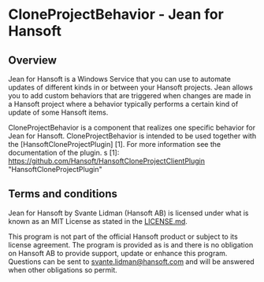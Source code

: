 CloneProjectBehavior - Jean for Hansoft
=======================================

Overview
--------
Jean for Hansoft is a Windows Service that you can use to automate  updates of different kinds in or between your Hansoft projects. Jean
allows you to add custom behaviors that are triggered when changes are made in a Hansoft project where a behavior typically performs a certain
kind of update of some Hansoft items. 

CloneProjectBehavior is a component that realizes one specific behavior for Jean for Hansoft. CloneProjectBehavior is intended to be used together
with the [HansoftCloneProjectPlugin] [1]. For more information see the documentation of the plugin.
s
[1]: https://github.com/Hansoft/HansoftCloneProjectClientPlugin "HansoftCloneProjectPlugin"


Terms and conditions
--------------------
Jean for Hansoft by Svante Lidman (Hansoft AB) is licensed under what is known as an MIT License as stated in the [LICENSE.md](LICENSE.md).

This program is not part of the official Hansoft product or subject to its license agreement.
The program is provided as is and there is no obligation on Hansoft AB to provide support, update or enhance this program.
Questions can be sent to svante.lidman@hansoft.com and will be answered when other obligations so permit.
